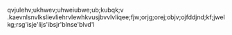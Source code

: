 qvjulehv;ukhwev;uhweiubwe;ub;kubqk;v .kaevnlsnvlkslievliehrvlewhkvusjbvvlvliqee;fjw;orjg;orej;objv;ojfddjnd;kf;jwelkg;rsg'isje'lijs'ibsjr'blnse'blvd'l
